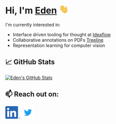 <!-- 
[![Header](https://raw.githubusercontent.com/MartinHeinz/MartinHeinz/master/readme_header.png "Header")](https://martinheinz.dev/) -->

# Hi, I'm [Eden](https://chansawman.com) <img src="https://raw.githubusercontent.com/eden-chan/eden-chan/main/assets/wave.gif" width="30px">

I'm currently interested in:
- Interface driven tooling for thought at [Ideaflow](https://ideaflow.ai)
- Collaborative annotations on PDFs [Treeline](https://treeline.vercel.app)
- Representation learning for computer vision

## &#x1f4c8; GitHub Stats

<a href="https://github.com/eden-chan">
  <img align="center" src="https://github-readme-stats.vercel.app/api?username=eden-chan&show_icons=true&line_height=27&count_private=true&theme=tokyonight" alt="Eden's GitHub Stats" />
</a>

 ## 📫 Reach out on:

<a href="https://www.linkedin.com/in/edenchan42"> 
<img src="https://raw.githubusercontent.com/eden-chan/eden-chan/main/assets/linkedin.png " height="40em" align="center" alt="LinkedIn" title="LinkedIn"/></a>

<a href="https://twitter.com/onlychans1"> 
<img src="https://raw.githubusercontent.com/eden-chan/eden-chan/main/assets/twitter.svg " height="40em" align="center" alt="Twitter" title="Twitter"/></a>



<!-- Social Media Icons -->

[1.1]: https://raw.githubusercontent.com/eden-chan/eden-chan/main/assets/linkedin.png 



<!-- links to social media accounts -->

[1]: https://www.linkedin.com/in/eden-chan50  "LinkedIn"
[2]: https://twitter.com/onlychans1 "Twitter"
